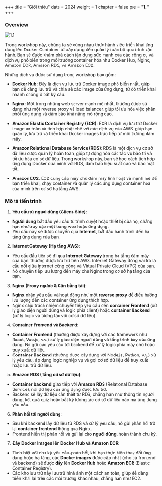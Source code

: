+++
title = "Giới thiệu"
date = 2024
weight = 1
chapter = false
pre = "<b>1. </b>"
+++

### Overview

![1.1](/images/1-introduction/1.2.png)

Trong workshop này, chúng ta sẽ cùng nhau thực hành việc triển khai ứng dụng lên Docker Container, từ xây dựng đến quản lý toàn bộ quá trình vận hành. Bạn sẽ được khám phá cách tận dụng sức mạnh của các công cụ và dịch vụ phổ biến trong môi trường container hóa như Docker Hub, Nginx, Amazon ECR, Amazon RDS, và Amazon EC2.

Những dịch vụ được sử dụng trong workshop bao gồm:

- **Docker Hub**: Đây là dịch vụ lưu trữ Docker image phổ biến nhất, giúp bạn dễ dàng lưu trữ và chia sẻ các image của ứng dụng, từ đó triển khai nhanh chóng ở bất kỳ đâu.

- **Nginx**: Một trong những web server mạnh mẽ nhất, thường được sử dụng như một reverse proxy và load balancer, giúp tối ưu hóa việc phân phối ứng dụng và đảm bảo khả năng mở rộng cao.

- **Amazon Elastic Container Registry (ECR)**: ECR là dịch vụ lưu trữ Docker image an toàn và tích hợp chặt chẽ với các dịch vụ của AWS, giúp bạn quản lý, lưu trữ và triển khai Docker images trực tiếp từ môi trường đám mây.

- **Amazon Relational Database Service (RDS)**: RDS là một dịch vụ cơ sở dữ liệu được quản lý hoàn toàn, giúp tự động hóa các tác vụ bảo trì và tối ưu hóa cơ sở dữ liệu. Trong workshop này, bạn sẽ học cách tích hợp ứng dụng Docker của mình với RDS, đảm bảo hiệu suất cao và bảo mật tốt.

- **Amazon EC2**: EC2 cung cấp máy chủ đám mây linh hoạt và mạnh mẽ để bạn triển khai, chạy container và quản lý các ứng dụng container hóa của mình trên cơ sở hạ tầng AWS.

### Mô tả tiến trình

1. **Yêu cầu từ người dùng (Client-Side)**:

- **Người dùng** bắt đầu yêu cầu từ trình duyệt hoặc thiết bị của họ, chẳng hạn như truy cập một trang web hoặc ứng dụng.
- Yêu cầu này sẽ được chuyển qua **Internet**, bắt đầu hành trình đến hạ tầng ứng dụng của bạn.

2. **Internet Gateway (Hạ tầng AWS)**:

- Yêu cầu đầu tiên sẽ đi qua **Internet Gateway** trong hạ tầng đám mây của bạn, thường được lưu trữ trên AWS. Internet Gateway đóng vai trò là cầu nối giữa internet công cộng và Virtual Private Cloud (VPC) của bạn.
- Nó chuyển tiếp lưu lượng đến máy chủ Nginx trong cơ sở hạ tầng của bạn.

3. **Nginx (Proxy ngược & Cân bằng tải)**:

- **Nginx** nhận yêu cầu và hoạt động như một **reverse proxy** để điều hướng lưu lượng đến các container ứng dụng thích hợp.
- Nginx chịu trách nhiệm chuyển tiếp yêu cầu đến **container Frontend** (xử lý giao diện người dùng và logic phía client) hoặc **container Backend** (xử lý logic và tương tác với cơ sở dữ liệu).

4. **Container Frontend và Backend**:

- **Container Frontend** (thường được xây dựng với các framework như React, Vue.js, v.v.) xử lý giao diện người dùng và tầng trình bày của ứng dụng. Nó gửi các yêu cầu tới backend để xử lý logic phía máy chủ hoặc truy xuất dữ liệu.
- **Container Backend** (thường được xây dựng với Node.js, Python, v.v.) xử lý yêu cầu, áp dụng logic nghiệp vụ và gọi cơ sở dữ liệu để truy xuất hoặc lưu trữ dữ liệu.

5. **Amazon RDS (Tầng cơ sở dữ liệu)**:

- **Container backend** giao tiếp với **Amazon RDS** (Relational Database Service), nơi dữ liệu của ứng dụng được lưu trữ.
- Backend sẽ lấy dữ liệu cần thiết từ RDS, chẳng hạn như thông tin người dùng, kết quả quiz hoặc bất kỳ tương tác cơ sở dữ liệu nào mà ứng dụng yêu cầu.

6. **Phản hồi tới người dùng**:

- Sau khi backend lấy dữ liệu từ RDS và xử lý yêu cầu, nó gửi phản hồi trở lại **container frontend** thông qua Nginx.
- Frontend hiển thị phản hồi và gửi lại cho **người dùng**, hoàn thành chu kỳ.

7. **Đẩy Docker Images lên Docker Hub và Amazon ECR**:

- Tách biệt với chu kỳ yêu cầu-phản hồi, khi bạn thực hiện thay đổi ứng dụng hoặc hạ tầng, các **Docker images** được cập nhật (cho cả frontend và backend) sẽ được **đẩy** lên **Docker Hub** hoặc **Amazon ECR** (Elastic Container Registry).
- Các kho lưu trữ này lưu trữ hình ảnh một cách an toàn, giúp dễ dàng triển khai lại trên các môi trường khác nhau, chẳng hạn như EC2.
